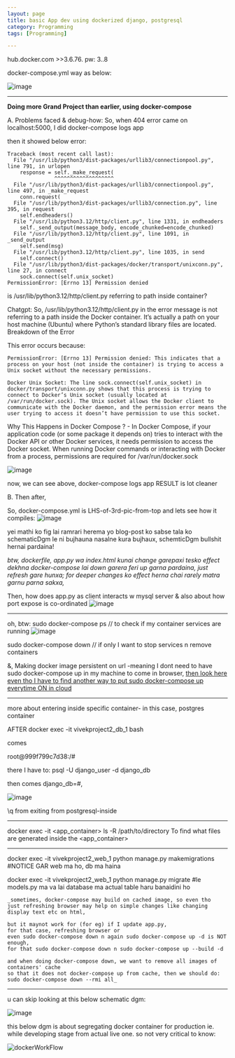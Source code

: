 ```yaml
---
layout: page
title: basic App dev using dockerized django, postgresql
category: Programming
tags: [Programming] 

---
```


hub.docker.com >>3.6.76. pw: 3..8 

docker-compose.yml way as below: 

![image](https://github.com/user-attachments/assets/1ed007d7-da59-4b91-af69-c3ea864b20cb)

---
**Doing more Grand Project than earlier, using docker-compose**

A.  Problems faced & debug-how:  So, when 404 error came on localhost:5000, I did  docker-compose logs app

then it showed below error:

```
Traceback (most recent call last):
  File "/usr/lib/python3/dist-packages/urllib3/connectionpool.py", line 791, in urlopen
    response = self._make_request(
               ^^^^^^^^^^^^^^^^^^^
  File "/usr/lib/python3/dist-packages/urllib3/connectionpool.py", line 497, in _make_request
    conn.request(
  File "/usr/lib/python3/dist-packages/urllib3/connection.py", line 395, in request
    self.endheaders()
  File "/usr/lib/python3.12/http/client.py", line 1331, in endheaders
    self._send_output(message_body, encode_chunked=encode_chunked)
  File "/usr/lib/python3.12/http/client.py", line 1091, in _send_output
    self.send(msg)
  File "/usr/lib/python3.12/http/client.py", line 1035, in send
    self.connect()
  File "/usr/lib/python3/dist-packages/docker/transport/unixconn.py", line 27, in connect
    sock.connect(self.unix_socket)
PermissionError: [Errno 13] Permission denied
```
is /usr/lib/python3.12/http/client.py referring to path inside container?

Chatgpt: So, /usr/lib/python3.12/http/client.py in the error message is not referring to a path inside the Docker container. It’s actually a path on your host machine (Ubuntu) where Python’s standard library files are located.
Breakdown of the Error

This error occurs because:

    PermissionError: [Errno 13] Permission denied: This indicates that a process on your host (not inside the container) is trying to access a Unix socket without the necessary permissions.

    Docker Unix Socket: The line sock.connect(self.unix_socket) in docker/transport/unixconn.py shows that this process is trying to connect to Docker’s Unix socket (usually located at /var/run/docker.sock). The Unix socket allows the Docker client to communicate with the Docker daemon, and the permission error means the user trying to access it doesn’t have permission to use this socket.

Why This Happens in Docker Compose ? - In Docker Compose, if your application code (or some package it depends on) tries to interact with the Docker API or other Docker services, it needs permission to access the Docker socket. When running Docker commands or interacting with Docker from a process, permissions are required for /var/run/docker.sock

![image](https://github.com/user-attachments/assets/5449073e-4d17-488d-962d-fb03f07948db)

now, we can see above, docker-compose logs app RESULT is lot cleaner

B. Then after, 

So, docker-compose.yml is LHS-of-3rd-pic-from-top and lets see how it compiles:
![image](https://github.com/user-attachments/assets/7638cc70-33ca-4b71-a380-31fcb5b8d059)

yei mathi ko fig lai ramrari herema yo blog-post ko sabse tala ko schematicDgm le ni bujhauna nasalne kura bujhaux, schemticDgm bullshit hernai pardaina!

_btw, dockerfile, app.py wa index.html kunai change garepaxi tesko effect dekhna docker-compose lai down garera feri up garna pardaina, just refresh gare hunxa; for deeper changes ko effect herna chai rarely matra garnu parna sakxa,_

 Then, how does app.py as client interacts w mysql server & also about how port expose is co-ordinated
![image](https://github.com/user-attachments/assets/3a19d5d4-4610-49b4-b5e1-3c149695d703)

---
  oh, btw:
  sudo docker-compose ps   // to check if my container services are running
  ![image](https://github.com/user-attachments/assets/2333b688-ab8f-4344-8e00-f4d0c69095a3)

   sudo docker-compose down // if only I want to stop services n remove containers
   
  &, Making docker image persistent on url -meaning I dont need to have sudo docker-compose up in my machine to come in browser, [then look here even tho I have to find another way to put sudo docker-compose up everytime ON in cloud](https://developer.okta.com/blog/2018/09/27/test-your-github-repositories-with-docker-in-five-minutes) 

---
more about entering inside specific container- in this case, postgres container

AFTER 
docker exec -it vivekproject2_db_1 bash

comes

root@999f799c7d38:/#

there I have to:  psql -U django_user -d django_db

then comes django_db=#,

![image](https://github.com/user-attachments/assets/f5bfd473-3a98-49e8-a0c3-fee90ce73a77)

\q from exiting from postgresql-inside

-----
docker exec -it <app_container> ls -R /path/to/directory
To find what files are generated inside the <app_container>

----
docker exec -it vivekproject2_web_1 python manage.py makemigrations  #NOTICE GAR web ma ho, db ma haina

docker exec -it vivekproject2_web_1 python manage.py migrate 
#le models.py ma va lai database ma actual table haru banaidini ho

```
_sometimes, docker-compose may build on cached image, so even tho 
just refreshing browser may help on simple changes like changing display text etc on html, 

but it maynot work for (for eg) if I update app.py, 
for that case, refreshing browser or 
even sudo docker-compose down n again sudo docker-compose up -d is NOT enough, 
for that sudo docker-compose down n sudo docker-compose up --build -d 

and when doing docker-compose down, we want to remove all images of containers' cache 
so that it does not docker-compose up from cache, then we should do:
sudo docker-compose down --rmi all_
```

---
u can skip looking at this below schematic dgm:

![image](https://github.com/user-attachments/assets/c19bf5b6-ca81-4e79-ad85-3dd2e729da3c)
 
this below dgm is about segregating docker container for production ie. while developing stage from actual live one.
so not very critical to know:

![dockerWorkFlow](https://user-images.githubusercontent.com/11883023/209544204-48c30b20-48e6-47b5-972c-af4b98ddb45c.png)

